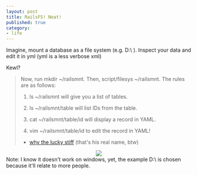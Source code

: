```yaml
---
layout: post
title: RailsFS! Neat!
published: true
category:
- life
---
```

Imagine, mount a database as a file system (e.g. D:\ ). Inspect your data and edit it in yml (yml is a less verbose xml)  
  
Kewl?

> Now, run mkdir ~/railsmnt. Then, script/filesys ~/railsmnt. The rules are as follows:  
>   
> 
>   
> 1. ls ~/railsmnt will give you a list of tables.
>   
> 2. ls ~/railsmnt/table will list IDs from the table.
>   
> 3. cat ~/railsmnt/table/id will display a record in YAML.
>   
> 4. vim ~/railsmnt/table/id to edit the record in YAML!
>   
>   
>   
> - [why the lucky stiff](http://redhanded.hobix.com/inspect/railsfsAfterACoupleMinutesOfToolingWithFuseWhoa.html) (that's his real name, btw)

  
  
<center> <a href="http://www.robbyrussell.com/albums/Desktops/railsfs.jpg"><img src="http://www.robbyrussell.com/albums/Desktops/railsfs.sized.jpg"></a> </center>   
Note: I know it doesn't work on windows, yet, the example D:\ is chosen because it'll relate to more people.  
  
